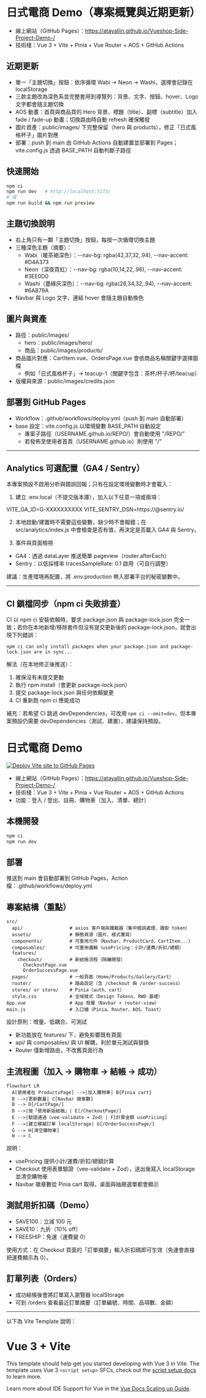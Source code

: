 # 日式電商 Demo（專案概覽與近期更新）

- 線上網站（GitHub Pages）：https://atayallin.github.io/Vueshop-Side-Project-Demo-/
- 技術棧：Vue 3 + Vite + Pinia + Vue Router + AOS + GitHub Actions

## 近期更新

- 單一「主題切換」按鈕：依序循環 Wabi → Neon → Washi，選擇會記錄在 localStorage
- 三款主題改為深色系並完整套用到導覽列：背景、文字、按鈕、hover、Logo 文字都會隨主題切換
- AOS 動畫：首頁與商品頁的 Hero 背景、標題（title）、副標（subtitle）加入 fade / fade-up 動畫；切換路由時自動 refresh 確保觸發
- 圖片資產：public/images/ 下完整保留（hero 與 products），修正「日式風格杯子」圖片對應
- 部署：push 到 main 由 GitHub Actions 自動建置並部署到 Pages；vite.config.js 透過 BASE_PATH 自動判斷子路徑

## 快速開始

```bash
npm ci
npm run dev   # http://localhost:5173/
# 或
npm run build && npm run preview
```

## 主題切換說明

- 右上角只有一顆「主題切換」按鈕，每按一次循環切換主題
- 三種深色主題（摘要）：
  - Wabi（暖茶褐深色）：--nav-bg: rgba(42,37,32,.94), --nav-accent: #D4A373
  - Neon（深夜霓虹）：--nav-bg: rgba(10,14,22,.96), --nav-accent: #3EE0D0
  - Washi（墨綠灰深色）：--nav-bg: rgba(26,34,32,.94), --nav-accent: #6AB79A
- Navbar 與 Logo 文字、連結 hover 會隨主題自動換色

## 圖片與資產

- 路徑：public/images/
  - hero：public/images/hero/
  - 商品：public/images/products/
- 商品圖片對應：CartItem.vue、OrdersPage.vue 會依商品名稱關鍵字選擇圖檔
  - 例如「日式風格杯子」→ teacup-1（關鍵字包含：茶杯/杯子/杯/teacup）
- 版權與來源：public/images/credits.json

## 部署到 GitHub Pages

- Workflow：.github/workflows/deploy.yml（push 到 main 自動部署）
- base 設定：vite.config.js 以環境變數 BASE_PATH 自動設定
  - 專案子路徑（USERNAME.github.io/REPO/）會自動使用 "/REPO/"
  - 若發佈至使用者首頁（USERNAME.github.io）則使用 "/"

---

## Analytics 可選配置（GA4 / Sentry）

本專案預設不啟用分析與錯誤回報；只有在設定環境變數時才會載入：

1. 建立 .env.local（不提交版本庫），加入以下任意一項或兩項：

VITE_GA_ID=G-XXXXXXXXXX
VITE_SENTRY_DSN=https://<key>@sentry.io/<project>

2. 本地啟動/建置時不需要這些變數，缺少時不會報錯；在 src/analytics/index.js 中會檢查是否有值，再決定是否載入 GA4 與 Sentry。

3. 事件與頁面檢視

- GA4：透過 dataLayer 推送簡單 pageview（router.afterEach）
- Sentry：以低採樣率 tracesSampleRate: 0.1 啟用（可自行調整）

建議：生產環境再配置，將 .env.production 帶入部署平台的秘密變數中。

---

## CI 鎖檔同步（npm ci 失敗排查）

CI 以 npm ci 安裝依賴時，要求 package.json 與 package-lock.json 完全一致；若你在本地新增/移除套件但沒有提交更新後的 package-lock.json，就會出現下列錯誤：

`npm ci can only install packages when your package.json and package-lock.json are in sync...`

解法（在本地修正後推送）：

1. 確保沒有未提交更動
2. 執行 npm install（會更新 package-lock.json）
3. 提交 package-lock.json 與任何依賴變更
4. CI 重新跑 npm ci 應能成功

補充：若希望 CI 跳過 devDependencies，可改用 `npm ci --omit=dev`，但本專案預設仍需要 devDependencies（測試、建置），建議保持預設。

# 日式電商 Demo

[![Deploy Vite site to GitHub Pages](https://github.com/AtayalLin/Vueshop-Side-Project-Demo-/actions/workflows/deploy.yml/badge.svg)](https://github.com/AtayalLin/Vueshop-Side-Project-Demo-/actions/workflows/deploy.yml)

- 線上網站（GitHub Pages）：https://atayallin.github.io/Vueshop-Side-Project-Demo-/
- 技術棧：Vue 3 + Vite + Pinia + Vue Router + AOS + GitHub Actions
- 功能：登入 / 登出、註冊、購物車（加入、清單、總計）

## 本機開發

```bash
npm ci
npm run dev
```

## 部署

推送到 main 會自動部署到 GitHub Pages，Action 檔：.github/workflows/deploy.yml

## 專案結構（重點）

```
src/
  api/                 # axios 客戶端與攔截器（集中錯誤處理、讀取 token）
  assets/              # 靜態資源（圖片、樣式覆寫）
  components/          # 可重用元件（Navbar、ProductCard、CartItem...）
  composables/         # 可重用邏輯（usePricing：小計/運費/折扣/總額）
  features/
    checkout/          # 新結帳流程（隔離開發）
      CheckoutPage.vue
      OrderSuccessPage.vue
  pages/               # 一般頁面（Home/Products/Gallery/Cart）
  router/              # 路由設定（含 /checkout 與 /order-success）
  stores/ or store/    # Pinia（auth、cart）
  style.css            # 全域樣式（Design Tokens、RWD 基礎）
App.vue                # App 殼層（Navbar + router-view）
main.js                # 入口檔（Pinia、Router、AOS、Toast）
```

設計原則：增量、低耦合、可測試

- 新功能放在 features/ 下，避免影響既有頁面
- api/ 與 composables/ 與 UI 解耦，利於單元測試與替換
- Router 僅新增路由，不改舊頁面行為

## 主流程圖（加入 → 購物車 → 結帳 → 成功）

```mermaid
flowchart LR
  A[使用者在 ProductsPage] -->|加入購物車| B{Pinia cart}
  B -->|更新數量| C[Navbar 徽章數]
  B --> D[/CartPage/]
  D -->|按「使用新版結帳」| E[/CheckoutPage/]
  E -->|驗證通過（vee-validate + Zod）| F[計算金額 usePricing]
  F -->|建立模擬訂單 localStorage| G[/OrderSuccessPage/]
  G --> H[清空購物車]
  H --> C
```

說明：

- usePricing 提供小計/運費/折扣/總額計算
- Checkout 使用表單驗證（vee-validate + Zod），送出後寫入 localStorage 並清空購物車
- Navbar 徽章數從 Pinia cart 取得，桌面與抽屜選單都會顯示

## 測試用折扣碼（Demo）

- SAVE100：立減 100 元
- SAVE10：九折（10% off）
- FREESHIP：免運（運費變 0）

使用方式：在 Checkout 頁面的「訂單摘要」輸入折扣碼即可生效（免運會直接把運費顯示為 0）。

## 訂單列表（Orders）

- 成功結帳後會將訂單寫入瀏覽器 localStorage
- 可到 /orders 查看最近訂單摘要（訂單編號、時間、品項數、金額）

---

以下為 Vite Template 說明：

# Vue 3 + Vite

This template should help get you started developing with Vue 3 in Vite. The template uses Vue 3 `<script setup>` SFCs, check out the [script setup docs](https://v3.vuejs.org/api/sfc-script-setup.html#sfc-script-setup) to learn more.

Learn more about IDE Support for Vue in the [Vue Docs Scaling up Guide](https://vuejs.org/guide/scaling-up/tooling.html#ide-support).
